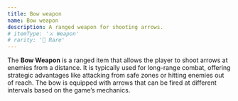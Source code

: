 ```yaml
---
title: Bow weapon
name: Bow weapon
description: A ranged weapon for shooting arrows.
# itemType: '⚔️ Weapon'
# rarity: '🔵 Rare'
---
```


The **Bow Weapon** is a ranged item that allows the player to shoot arrows at enemies from a distance. It is typically used for long-range combat, offering strategic advantages like attacking from safe zones or hitting enemies out of reach. The bow is equipped with arrows that can be fired at different intervals based on the game’s mechanics.